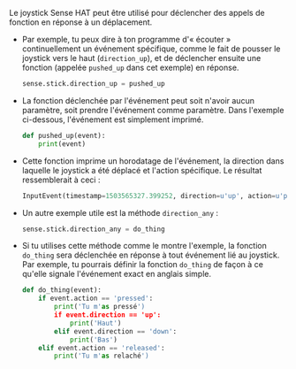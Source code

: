 Le joystick Sense HAT peut être utilisé pour déclencher des appels de fonction en réponse à un déplacement.

- Par exemple, tu peux dire à ton programme d'« écouter » continuellement un événement spécifique, comme le fait de pousser le joystick vers le haut (`direction_up`), et de déclencher ensuite une fonction (appelée `pushed_up` dans cet exemple) en réponse.

    ```python
    sense.stick.direction_up = pushed_up
    ```

- La fonction déclenchée par l'événement peut soit n'avoir aucun paramètre, soit prendre l'événement comme paramètre. Dans l'exemple ci-dessous, l'événement est simplement imprimé.

    ```python
    def pushed_up(event):
        print(event)
    ```

- Cette fonction imprime un horodatage de l'événement, la direction dans laquelle le joystick a été déplacé et l'action spécifique. Le résultat ressemblerait à ceci :

    ```python
    InputEvent(timestamp=1503565327.399252, direction=u'up', action=u'pressed')
    ```

- Un autre exemple utile est la méthode `direction_any` :

    ```python
    sense.stick.direction_any = do_thing
    ```
- Si tu utilises cette méthode comme le montre l'exemple, la fonction `do_thing` sera déclenchée en réponse à tout événement lié au joystick. Par exemple, tu pourrais définir la fonction `do_thing` de façon à ce qu'elle signale l'événement exact en anglais simple.

    ```python
    def do_thing(event):
        if event.action == 'pressed':
            print('Tu m'as pressé')
            if event.direction == 'up':
                print('Haut')
            elif event.direction == 'down':
                print('Bas')
        elif event.action == 'released':
            print('Tu m'as relaché')
    ```
